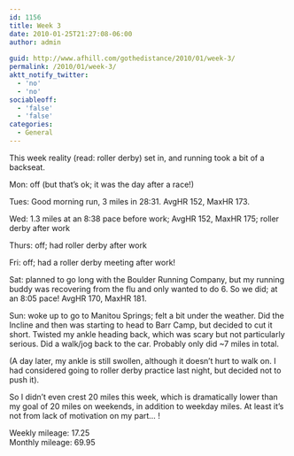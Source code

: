 ```yaml
---
id: 1156
title: Week 3
date: 2010-01-25T21:27:08-06:00
author: admin
 
guid: http://www.afhill.com/gothedistance/2010/01/week-3/
permalink: /2010/01/week-3/
aktt_notify_twitter:
  - 'no'
  - 'no'
sociableoff:
  - 'false'
  - 'false'
categories:
  - General
---
```

This week reality (read: roller derby) set in, and running took a bit of a backseat. 

Mon: off (but that&#8217;s ok; it was the day after a race!)

Tues: Good morning run, 3 miles in 28:31. AvgHR 152, MaxHR 173.

Wed: 1.3 miles at an 8:38 pace before work; AvgHR 152, MaxHR 175; roller derby after work

Thurs: off; had roller derby after work

Fri: off; had a roller derby meeting after work!

Sat: planned to go long with the Boulder Running Company, but my running buddy was recovering from the flu and only wanted to do 6. So we did; at an 8:05 pace! AvgHR 170, MaxHR 181.

Sun: woke up to go to Manitou Springs; felt a bit under the weather. Did the Incline and then was starting to head to Barr Camp, but decided to cut it short. Twisted my ankle heading back, which was scary but not particularly serious. Did a walk/jog back to the car. Probably only did ~7 miles in total.

(A day later, my ankle is still swollen, although it doesn&#8217;t hurt to walk on. I had considered going to roller derby practice last night, but decided not to push it).

So I didn&#8217;t even crest 20 miles this week, which is dramatically lower than my goal of 20 miles on weekends, in addition to weekday miles. At least it&#8217;s not from lack of motivation on my part&#8230; ! 

Weekly mileage: 17.25  
Monthly mileage: 69.95